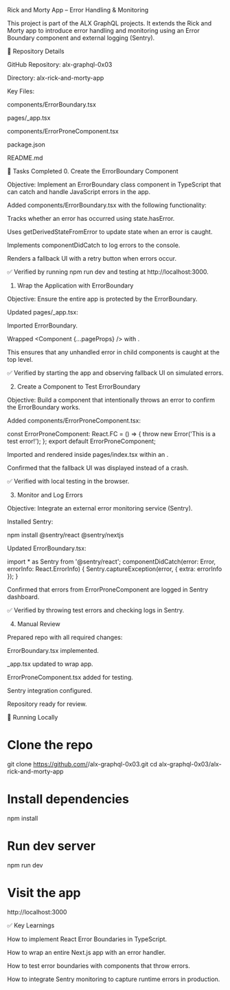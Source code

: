 Rick and Morty App – Error Handling & Monitoring

This project is part of the ALX GraphQL projects. It extends the Rick and Morty app to introduce error handling and monitoring using an Error Boundary component and external logging (Sentry).

📂 Repository Details

GitHub Repository: alx-graphql-0x03

Directory: alx-rick-and-morty-app

Key Files:

components/ErrorBoundary.tsx

pages/_app.tsx

components/ErrorProneComponent.tsx

package.json

README.md

📝 Tasks Completed
0. Create the ErrorBoundary Component

Objective: Implement an ErrorBoundary class component in TypeScript that can catch and handle JavaScript errors in the app.

Added components/ErrorBoundary.tsx with the following functionality:

Tracks whether an error has occurred using state.hasError.

Uses getDerivedStateFromError to update state when an error is caught.

Implements componentDidCatch to log errors to the console.

Renders a fallback UI with a retry button when errors occur.

✅ Verified by running npm run dev and testing at http://localhost:3000.

1. Wrap the Application with ErrorBoundary

Objective: Ensure the entire app is protected by the ErrorBoundary.

Updated pages/_app.tsx:

Imported ErrorBoundary.

Wrapped <Component {...pageProps} /> with <ErrorBoundary>.

This ensures that any unhandled error in child components is caught at the top level.

✅ Verified by starting the app and observing fallback UI on simulated errors.

2. Create a Component to Test ErrorBoundary

Objective: Build a component that intentionally throws an error to confirm the ErrorBoundary works.

Added components/ErrorProneComponent.tsx:

const ErrorProneComponent: React.FC = () => {
  throw new Error('This is a test error!');
};
export default ErrorProneComponent;


Imported and rendered inside pages/index.tsx within an <ErrorBoundary>.

Confirmed that the fallback UI was displayed instead of a crash.

✅ Verified with local testing in the browser.

3. Monitor and Log Errors

Objective: Integrate an external error monitoring service (Sentry).

Installed Sentry:

npm install @sentry/react @sentry/nextjs


Updated ErrorBoundary.tsx:

import * as Sentry from '@sentry/react';
componentDidCatch(error: Error, errorInfo: React.ErrorInfo) {
  Sentry.captureException(error, { extra: errorInfo });
}


Confirmed that errors from ErrorProneComponent are logged in Sentry dashboard.

✅ Verified by throwing test errors and checking logs in Sentry.

4. Manual Review

Prepared repo with all required changes:

ErrorBoundary.tsx implemented.

_app.tsx updated to wrap app.

ErrorProneComponent.tsx added for testing.

Sentry integration configured.

Repository ready for review.

🚀 Running Locally
# Clone the repo
git clone https://github.com/<your-username>/alx-graphql-0x03.git
cd alx-graphql-0x03/alx-rick-and-morty-app

# Install dependencies
npm install

# Run dev server
npm run dev

# Visit the app
http://localhost:3000

✅ Key Learnings

How to implement React Error Boundaries in TypeScript.

How to wrap an entire Next.js app with an error handler.

How to test error boundaries with components that throw errors.

How to integrate Sentry monitoring to capture runtime errors in production.